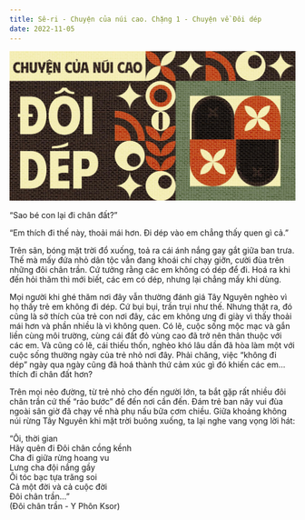 ```yaml
---
title: Sê-ri - Chuyện của núi cao. Chặng 1 - Chuyện về Đôi dép
date: 2022-11-05
---
```


![feature](feature.jpg)

“Sao bé con lại đi chân đất?”

“Em thích đi thế này, thoải mái hơn. Đi dép vào em chẳng thấy quen gì cả.”

Trên sân, bóng mặt trời đổ xuống, toả ra cái ánh nắng gay gắt giữa ban trưa. Thế mà mấy đứa nhỏ dân tộc vẫn đang khoái chí chạy giỡn, cười đùa trên những đôi chân trần. Cứ tưởng rằng các em không có dép để đi. Hoá ra khi đến hỏi thăm thì mới biết, các em có dép, nhưng lại chẳng mấy khi dùng.

Mọi người khi ghé thăm nơi đây vẫn thường đánh giá Tây Nguyên nghèo vì họ thấy trẻ em không đi dép. Cứ bụi bụi, trần trụi như thế. Nhưng thật ra, đó cũng là sở thích của trẻ con nơi đây, các em không ưng đi giày vì thấy thoải mái hơn và phần nhiều là vì không quen. Có lẽ, cuộc sống mộc mạc và gắn liền cùng môi trường, cùng cái đất đỏ vùng cao đã trở nên thân thuộc với các em. Và cũng có lẽ, cái thiếu thốn, nghèo khó lâu dần đã hòa làm một với cuộc sống thường ngày của trẻ nhỏ nơi đây. Phải chăng, việc “không đi dép” ngày qua ngày cũng đã hoá thành thứ cảm xúc gì đó khiến các em… thích đi chân đất hơn?

Trên mọi nẻo đường, từ trẻ nhỏ cho đến người lớn, ta bắt gặp rất nhiều đôi chân trần cứ thế “rảo bước” để đến nơi cần đến. Đám trẻ ban nãy vui đùa ngoài sân giờ đã chạy về nhà phụ nấu bữa cơm chiều. Giữa khoảng không núi rừng Tây Nguyên khi mặt trời buông xuống, ta lại nghe vang vọng lời hát:

“Ôi, thời gian <br>
Hãy quên đi Đôi chân cồng kềnh <br>
Cha đi giữa rừng hoang vu <br>
Lưng cha đội nắng gầy <br>
Ôi tóc bạc tựa trăng soi <br>
Cả một đời và cả cuộc đời <br>
Đôi chân trần…” <br>
(Đôi chân trần - Y Phôn Ksor)
